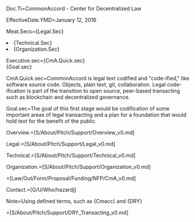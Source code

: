 Doc.Ti=CommonAccord - Center for Decentralized Law

EffectiveDate.YMD=January 12, 2016

Meat.Secs={Legal.Sec}<li>{Technical.Sec}<li>{Organization.Sec}

Executive.sec={CmA.Quick.sec}<br>{Goal.sec}

CmA.Quick.sec=CommonAccord is legal text codified and "code-ified," like software source code. Objects, plain text, git, collaboration.   Legal code-ification is part of the transition to open source, peer-based transacting such as blockchain and decentralized governance.  

Goal.sec=The goal of this first stage would be codification of some important areas of legal transacting and a plan for a foundation that would hold text for the benefit of the public.

Overview.=[S/About/Pitch/Support/Overview_v0.md]

Legal.=[S/About/Pitch/Support/Legal_v0.md]

Technical.=[S/About/Pitch/Support/Technical_v0.md]

Organization.=[S/About/Pitch/Support/Organization_v0.md]

=[Law/Out/Form/Proposal/Funding/NFP/CmA_v0.md]

Contact.=[G/U/Who/hazardj]

Note=Using defined terms, such as {Cmacc} and {DRY}

=[S/About/Pitch/Support/DRY_Transacting_v0.md]